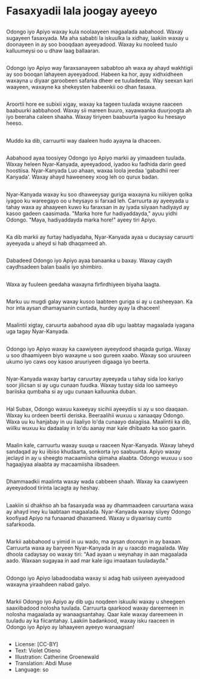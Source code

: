 # Fasaxyadii lala joogay ayeeyo

##
Odongo iyo Apiyo waxay kula noolaayeen magaalada aabahood. Waxay sugayeen fasaxyada. Ma aha sababti la iskuulka la xidhay, laakiin waxay u doonayeen in ay soo booqdaan ayeeyadood. Waxay ku nooleed tuulo kalluumeysi oo u dhaw laag ballaaran.

##
Odongo iyo Apiyo way faraxsanayeen sababtoo ah waxa ay ahayd wakhtigii ay soo booqan lahayeen ayeeyadood. Habeen ka hor, ayay xidhxidheen waxayna u diyaar garoobeen safarka dheer ee tuuladeeda. Way seexan kari waayeen, waxayne ka shekeysten habeenkii oo dhan fasaxa.

##
Aroortii hore ee subixii xigay, waxay ka tageen tuulada wxayne raaceen baabuurki aabbahood. Waxay sii mareen buuro, xayawaanka duurjoogta ah iyo beeraha caleen shaaha. Waxay tiriyeen baabuurta iyagoo ku heesayo heeso.

##
Muddo ka dib, carruurtii way daaleen hudo ayayna la dhaceen.

##
Aabahood ayaa toosiyey Odongo iyo Apiyo markii ay yimaadeen tuulada. Waxay heleen Nyar-Kanyada, ayeeyadood, iyadoo ku fadhida darin geed hoostiisa. Nyar-Kanyada Luo ahaan, waxaa loola jeedaa 'gabadhii reer Kanyada'. Waxay ahayd haweeneey xoog leh oo qurux badan.

##
Nyar-Kanyada waxay ku soo dhaweeysay guriga waxayna ku niikiyen qolka iyagoo ku wareegayo oo u heysayo si farxad leh. Carruurta ay ayeeyada u tahay waxa ay ahaayeen kuwo ku faraxsan in ay iyada siiyaan hadiyayd ay kasoo gadeen caasimada. "Marka hore fur hadiyaddayda," ayuu yidhi Odongo. "Maya, hadiyaddayda marka hore!" ayeey tiri Apiyo.

##
Ka dib markii ay furtay hadiyadaha, Nyar-Kanyada ayaa u ducaysay caruurti ayeeyada u aheyd si hab dhaqameed ah.

##
Dabadeed Odongo iyo Apiyo ayaa banaanka u baxay. Waxay caydh caydhsadeen balan baalis iyo shimbiro.

##
Waxa ay fuuleen geedaha waxayna firfirdhiyeen biyaha laagta.

##
Marku uu mugdi galay waxay kusoo laabteen guriga si ay u casheeyaan. Ka hor inta aysan dhamaysanin cuntada, hurdey ayay la dhaceen!

##
Maalintii xigtay, caruurta aabahood ayaa dib ugu laabtay magaalada iyagana uga tagay Nyar-Kanyada.

##
Odongo iyo Apiyo waxay ka caawiyeen ayeeydood shaqada guriga. Waxay u soo dhaamiyeen biyo waxayne u soo gureen xaabo. Waxay soo uruureen ukumo iyo caws ooy kasoo aruuriyeen digaaga iyo beerta.

##
Nyar-Kanyada waxay bartay caruurtay ayeeyada u tahay sida loo kariyo soor jilicsan si ay ugu cunaan fuudka. Waxay tustay sida loo sameeyo bariiska qumbaha si ay ugu cunaan kalluunka duban.

##
Hal Subax, Odongo waxuu kaxeeyay sicihii ayeeydiis si ay u soo daaqaan. Waxay ku ordeen beertii deriska. Beeraalihii wuxuu u xanaaqay Odongo. Waxa uu ku hanjabay in uu ilaaliyo lo'da cunaayo dalagiisa. Maalintii ka dib, wiilku wuxuu ku dadaalay in lo'du aanay mar kale dhibaato ka soo gaarin.

##
Maalin kale, carruurtu waxay suuqa u raaceen Nyar-Kanyada. Waxay laheyd sandaqad ay ku iibiso khudaarta, sonkorta iyo saabuunta. Apiyo waxay jeclayd in ay u sheegto macaamiisha qiimaha alaabta. Odongo wuxuu u soo hagaajiyaa alaabta ay macaamiisha iibsadeen.

##
Dhammaadkii maalinta waxay wada cabbeen shaah. Waxay ka caawiyeen ayeeyadood tirinta lacagta ay heshay.

##
Laakiin si dhakhso ah ba fasaxyada waa ay dhammaadeen caruurtana waxa ay ahayd iney ku laabtaan magaalada. Nyar-Kanyada waxay siiyey Odongo koofiyad Apiyo na funaanad dhaxameed. Waxay u diyaarisay cunto safarkooda.

##
Markii aabbahood u yimid in uu wado, ma aysan doonayn in ay baxaan. Carruurta waxa ay baryeen Nyar-Kanyada in ay u raacdo magaalada. Way dhoola cadaysay oo waxay tiri: "Aad ayaan u weynahay in aan magaalada aado. Waxaan sugayaa in aad mar kale iigu imaataan tuuladayda."

##
Odongo iyo Apiyo labadoodaba waxay si adag hab usiiyeen ayeeyadood waxayna yiraahdeen nabad galyo.

##
Markii Odongo iyo Apiyo ay dib ugu noqdeen iskuulki waxay u sheegeen saaxiibadood nolosha tuulada. Carruurta qaarkood waxay dareemeen in nolosha magaalada ay wanaagsantahay. Qaar kale waxay dareemeen in tuuladu ay ka fiicantahay. Laakiin badankood, waxay isku raaceen in Odongo iyo Apiyo ay lahaayeen ayeeyo wanaagsan!

##
* License: [CC-BY]
* Text: Violet Otieno
* Illustration: Catherine Groenewald
* Translation: Abdi Muse
* Language: so
